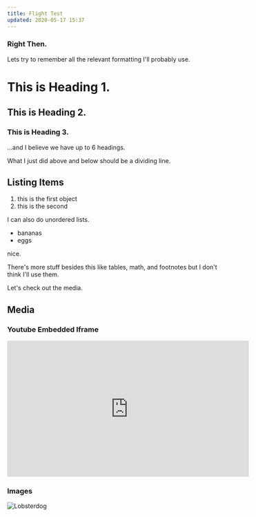 ```yaml
---
title: Flight Test
updated: 2020-05-17 15:37
---
```


### Right Then. 

Lets try to remember all the relevant formatting I'll probably use. 

# This is Heading 1. 

## This is Heading 2. 

### This is Heading 3. 

...and I believe we have up to 6 headings. 

<div class="divider"></div>

What I just did above and below should be a dividing line. 

<div class="divider"></div>

## Listing Items

1. this is the first object
2. this is the second

I can also do unordered lists.
* bananas
* eggs

nice. 

<div class="divider"></div>

There's more stuff besides this like tables, math, and footnotes but I don't think I'll use them. 

Let's check out the media. 

## Media

### Youtube Embedded Iframe

<iframe width="560" height="315" src="https://www.youtube.com/watch?v=-ZqBri8G0Kk" frameborder="0" allowfullscreen></iframe>

<div class="divider"></div>

### Images

![Lobsterdog](https://live.staticflickr.com/8408/8760046328_7edb93186a_b.jpg)




